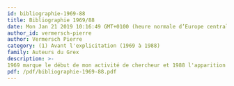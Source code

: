 ```yaml
---
id: bibliographie-1969-88
title: Bibliographie 1969/88
date: Mon Jan 21 2019 10:16:49 GMT+0100 (heure normale d’Europe centrale)
author_id: vermersch-pierre
author: Vermersch Pierre
category: (1) Avant l'explicitation (1969 à 1988)
family: Auteurs du Grex
description: >-
1969 marque le début de mon activité de chercheur et 1988 l'apparition du thème de l'explicitation. Tous les textes cités dans la biblio ne sont pas présents sur le site. 
pdf: /pdf/bibliographie-1969-88.pdf
---
```

